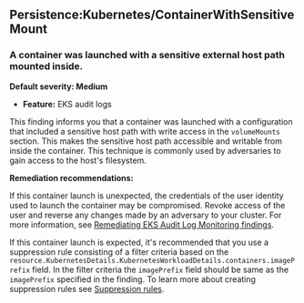 Persistence:Kubernetes/ContainerWithSensitiveMount
--------------------------------------------------


### A container was launched with a sensitive external host path mounted inside.


**Default severity: Medium**


 * **Feature:** EKS audit logs

This finding informs you that a container was launched with a configuration that included a sensitive host path with write access in the `volumeMounts` section. This makes the sensitive host path accessible and writable from inside the container. This technique is commonly used by adversaries to gain access to the host's filesystem. 


**Remediation recommendations:**


If this container launch is unexpected, the credentials of the user identity used to launch the container may be compromised. Revoke access of the user and reverse any changes made by an adversary to your cluster. For more information, see [Remediating EKS Audit Log Monitoring findings](https://docs.aws.amazon.com/guardduty/latest/ug/guardduty-remediate-kubernetes.html). 


If this container launch is expected, it's recommended that you use a suppression rule consisting of a filter criteria based on the `resource.KubernetesDetails.KubernetesWorkloadDetails.containers.imagePrefix` field. In the filter criteria the `imagePrefix` field should be same as the `imagePrefix` specified in the finding. To learn more about creating suppression rules see [Suppression rules](https://docs.aws.amazon.com/guardduty/latest/ug/findings_suppression-rule).


